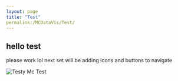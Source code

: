 ```yaml
---
layout: page
title: "Test"
permalink:/MCDataVis/Test/
---
```





## hello test

please work lol next set will be adding icons and buttons to navigate 

![Testy Mc Test](C:\projects\MCDataVis\AllLessonsHistogram.png)